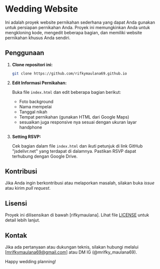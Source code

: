 # Wedding Website

Ini adalah proyek website pernikahan sederhana yang dapat Anda gunakan untuk persiapan pernikahan Anda. Proyek ini memungkinkan Anda untuk mengkloning kode, mengedit beberapa bagian, dan memiliki website pernikahan khusus Anda sendiri.

## Penggunaan

1. **Clone repositori ini:**

    ```bash
    git clone https://github.com/rifkymaulana69.github.io
    ```

2. **Edit Informasi Pernikahan:**

    Buka file `index.html` dan edit beberapa bagian berikut:
   
   - Foto background
   - Nama mempelai
   - Tanggal nikah
   - Tempat pernikahan (gunakan HTML dari Google Maps)
   - sesuaikan juga responsive nya sesuai dengan ukuran layar handphone

3. **Setting RSVP:**

    Cek bagian <!-- RSVP --> dalam file `index.html` dan ikuti petunjuk di link GitHub "jsdelivr.net" yang terdapat di dalamnya. Pastikan RSVP dapat terhubung dengan Google Drive.

## Kontribusi

Jika Anda ingin berkontribusi atau melaporkan masalah, silakan buka _issue_ atau kirim _pull request_.

## Lisensi

Proyek ini dilisensikan di bawah [rifkymaulana]. Lihat file [LICENSE](LICENSE) untuk detail lebih lanjut.

## Kontak

Jika ada pertanyaan atau dukungan teknis, silakan hubungi melalui [mrifkymaulana69@gmail.com] atau DM IG (@mrifky_maulana69).

Happy wedding planning!
